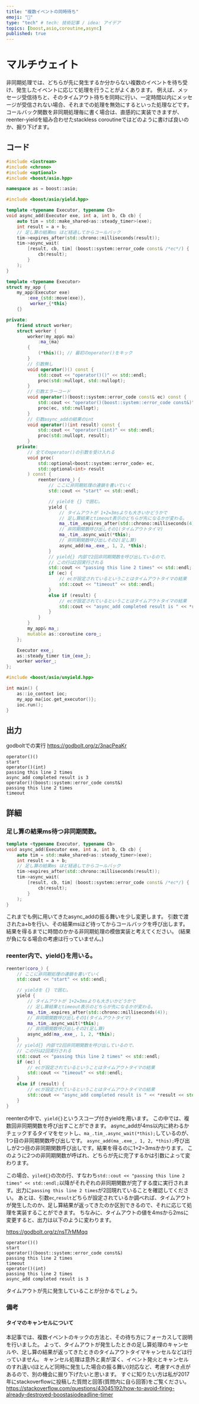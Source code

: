 ```yaml
---
title: "複数イベントの同時待ち"
emoji: "🔌"
type: "tech" # tech: 技術記事 / idea: アイデア
topics: [boost,asio,coroutine,async]
published: true
---
```


# マルチウェイト
非同期処理では、どちらが先に発生するか分からない複数のイベントを待ち受け、発生したイベントに応じて処理を行うことがよくあります。
例えば、メッセージ受信待ちと、そのタイムアウト待ちを同時に行い、一定時間以内にメッセージが受信されない場合、それまでの処理を無効にするといった処理などです。
コールバック関数を非同期処理毎に書く場合は、直感的に実装できますが、reenter-yieldを組み合わせたstackless coroutineではどのように書けば良いのか、掘り下げます。

## コード

```cpp
#include <iostream>
#include <chrono>
#include <optional>
#include <boost/asio.hpp>

namespace as = boost::asio;

#include <boost/asio/yield.hpp>

template <typename Executor, typename Cb>
void async_add(Executor exe, int a, int b, Cb cb) {
    auto tim = std::make_shared<as::steady_timer>(exe);
    int result = a + b;
    // 足し算の結果ms ほど経過してからコールバック
    tim->expires_after(std::chrono::milliseconds(result));
    tim->async_wait(
        [result, cb, tim] (boost::system::error_code const& /*ec*/) {  
            cb(result); 
        }
    );
}

template <typename Executor>
struct my_app {
    my_app(Executor exe)
        :exe_{std::move(exe)},
         worker_{*this}
    {}

private:
    friend struct worker;
    struct worker {
        worker(my_app& ma)
            :ma_{ma}
        {
            (*this)(); // 最初のoperator()をキック
        }
        // 引数無し
        void operator()() const {
            std::cout << "operator()()" << std::endl;
            proc(std::nullopt, std::nullopt);
        }
        // 引数エラーコード
        void operator()(boost::system::error_code const& ec) const {
            std::cout << "operator()(boost::system::error_code const&)" << std::endl;
            proc(ec, std::nullopt);
        }
        // 引数async_addの結果のint
        void operator()(int result) const {
            std::cout << "operator()(int)" << std::endl;
            proc(std::nullopt, result);
        }
    private:
        // 全てのoperator()の引数を受け入れる
        void proc(
            std::optional<boost::system::error_code> ec,
            std::optional<int> result
        ) const {
            reenter(coro_) {
                // ここに非同期処理の連鎖を書いていく
                std::cout << "start" << std::endl;

                // yieldを {} で囲む。
                yield {                
                    // タイムアウトが 1+2=3msよりも大きいかどうかで
                    // 足し算結果とtimeout表示のどちらが先になるかが変わる。
                    ma_.tim_.expires_after(std::chrono::milliseconds(4));
                    // 非同期関数呼び出しその1(タイムアウトタイマ)
                    ma_.tim_.async_wait(*this);
                    // 非同期関数呼び出しその2(足し算)
                    async_add(ma_.exe_, 1, 2, *this);
                }
                // yield{} 内部で2回非同期関数を呼び出しているので、
                // この行は2回実行される
                std::cout << "passing this line 2 times" << std::endl;
                if (ec) { 
                    // ecが設定されているということはタイムアウトタイマの結果
                    std::cout << "timeout" << std::endl;
                }
                else if (result) {
                    // ecが設定されているということはタイムアウトタイマの結果
                    std::cout << "async_add completed result is " << *result << std::endl;
                }
            }
        }
        my_app& ma_;
        mutable as::coroutine coro_;
    };

    Executor exe_;
    as::steady_timer tim_{exe_};
    worker worker_;
};

#include <boost/asio/unyield.hpp>

int main() {
    as::io_context ioc;
    my_app ma{ioc.get_executor()};
    ioc.run();
}
```

## 出力
godboltでの実行
https://godbolt.org/z/3nacPeaKr

```
operator()()
start
operator()(int)
passing this line 2 times
async_add completed result is 3
operator()(boost::system::error_code const&)
passing this line 2 times
timeout
```

## 詳細

### 足し算の結果ms待つ非同期関数。

```cpp
template <typename Executor, typename Cb>
void async_add(Executor exe, int a, int b, Cb cb) {
    auto tim = std::make_shared<as::steady_timer>(exe);
    int result = a + b;
    // 足し算の結果ms ほど経過してからコールバック
    tim->expires_after(std::chrono::milliseconds(result));
    tim->async_wait(
        [result, cb, tim] (boost::system::error_code const& /*ec*/) {  
            cb(result); 
        }
    );
}
```

これまでも例に用いてきたasync_addの振る舞いを少し変更します。
引数で渡されたa+bを行い、その結果msほど待ってからコールバックを呼び出します。
結果を得るまでに時間のかかる非同期処理の模倣実装と考えてください。
(結果が負になる場合の考慮は行っていません。)

### reenter内で、yield{}を用いる。

```cpp
reenter(coro_) {
    // ここに非同期処理の連鎖を書いていく
    std::cout << "start" << std::endl;

    // yieldを {} で囲む。
    yield {                
        // タイムアウトが 1+2=3msよりも大きいかどうかで
        // 足し算結果とtimeout表示のどちらが先になるかが変わる。
        ma_.tim_.expires_after(std::chrono::milliseconds(4));
        // 非同期関数呼び出しその1(タイムアウトタイマ)
        ma_.tim_.async_wait(*this);
        // 非同期関数呼び出しその2(足し算)
        async_add(ma_.exe_, 1, 2, *this);
    }
    // yield{} 内部で2回非同期関数を呼び出しているので、
    // この行は2回実行される
    std::cout << "passing this line 2 times" << std::endl;
    if (ec) { 
        // ecが設定されているということはタイムアウトタイマの結果
        std::cout << "timeout" << std::endl;
    }
    else if (result) {
        // ecが設定されているということはタイムアウトタイマの結果
        std::cout << "async_add completed result is " << *result << std::endl;
    }
}
```

reenterの中で、`yield{}`というスコープ付きyieldを用います。
この中では、複数回非同期関数を呼び出すことができます。
async_addが4ms以内に終わるかチェックするタイマをセットし、`ma_.tim_.async_wait(*this);`しているのが、1つ目の非同期関数呼び出しです。
`async_add(ma_.exe_, 1, 2, *this);`呼び出しが2つ目の非同期関数呼び出しです。結果を得るのに1+2=3msかかります。
このように2つの非同期関数が呼ばれ、どちらが先に完了するかは引数によって変わります。

この場合、`yiled{}`の次の行、すなわち`std::cout << "passing this line 2 times" << std::endl;`以降がそれぞれの非同期関数が完了する度に実行されます。出力に`passing this line 2 times`が2回現れていることを確認してください。
あとは、引数`ec`,`result`どちらが設定されているか調べれば、タイムアウトが発生したのか、足し算結果が返ってきたのか区別できるので、それに応じて処理を実装することができます。
ちなみに、タイムアウトの値を4msから2msに変更すると、出力は以下のように変わります。

https://godbolt.org/z/nsT7rMMqq

```
operator()()
start
operator()(boost::system::error_code const&)
passing this line 2 times
timeout
operator()(int)
passing this line 2 times
async_add completed result is 3
```

タイムアウトが先に発生していることが分かるでしょう。

### 備考
#### タイマのキャンセルについて
本記事では、複数イベントのキックの方法と、その待ち方にフォーカスして説明を行いました。
よって、タイムアウトが発生したときの足し算処理のキャンセルや、足し算の結果が返ってきたときのタイムアウトタイマキャンセルなどは行っていません。
キャンセル処理は意外と奥が深く、イベント発火とキャンセルのすれ違い(ほとんど同時に発生した場合の振る舞い)対応など、考慮すべき点があるので、別の機会に掘り下げたいと思います。
すぐに知りたい方は私が2017年にstackoverflowに投稿した質問と回答(質問内に自ら回答)をご覧ください。
https://stackoverflow.com/questions/43045192/how-to-avoid-firing-already-destroyed-boostasiodeadline-timer
